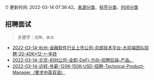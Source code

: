:alarm_clock: 更新时间: 2022-03-14 07:36:42。[来源分类](../README.md)、[标签分类](../TAGS.md)、[时间分类](../TIMELINE.md)

## 招聘面试


> 关键字：`招聘`、`面试`



- [2022-03-14-杭州-金融软件行业上市公司-总部技术平台-大前端团队招聘-20-40K*12-+-年终](https://www.v2ex.com/t/840249) 
- [2022-03-14-北京-初创公司-全职-DeFi-方向-招聘后端-产品。](https://www.v2ex.com/t/840235) 
- [2022-03-14-远程-年薪-120K-150K-USD-招聘-Technical-Product-Manager（要求中英双语）](https://www.v2ex.com/t/840222) 